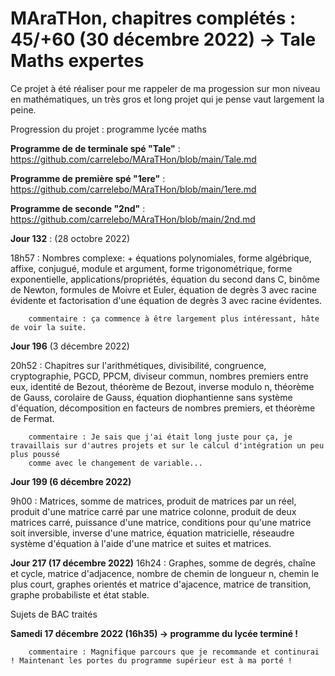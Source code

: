 # MAraTHon, chapitres complétés : 45/+60 (30 décembre 2022) -> Tale Maths expertes

Ce projet à été réaliser pour me rappeler de ma progession sur mon niveau en mathématiques, un très gros et long projet qui je pense vaut largement la peine.

Progression du projet : programme lycée maths

**Programme de de terminale spé "Tale"** : https://github.com/carrelebo/MAraTHon/blob/main/Tale.md

**Programme de première spé "1ere"** : https://github.com/carrelebo/MAraTHon/blob/main/1ere.md

**Programme de seconde "2nd"** : https://github.com/carrelebo/MAraTHon/blob/main/2nd.md

**Jour 132** : (28 octobre 2022)

18h57 : Nombres complexe: + équations polynomiales, forme algébrique, affixe, conjugué, module et argument, forme trigonométrique, forme exponentielle,
        applications/propriétés, équation du second dans C, binôme de Newton, formules de Moivre et Euler, équation de degrès 3 avec racine évidente 
        et factorisation d'une équation de degrès 3 avec racine évidentes.
        
        commentaire : ça commence à être largement plus intéressant, hâte de voir la suite. 

**Jour 196** (3 décembre 2022)

20h52 : Chapitres sur l'arithmétiques, divisibilité, congruence, cryptographie, PGCD, PPCM, diviseur commun, nombres premiers entre eux, identité de Bezout, 
        théorème de Bezout, inverse modulo n, théorème de Gauss, corolaire de Gauss, équation diophantienne sans système d'équation, décomposition en facteurs
        de nombres premiers, et théorème de Fermat.
        
        commentaire : Je sais que j'ai était long juste pour ça, je travaillais sur d'autres projets et sur le calcul d'intégration un peu plus poussé
        comme avec le changement de variable...
        

**Jour 199 (6 décembre 2022)**

9h00 : Matrices, somme de matrices, produit de matrices par un réel, produit d'une matrice carré par une matrice colonne, produit de deux matrices carré,
       puissance d'une matrice, conditions pour qu'une matrice soit inversible, inverse d'une matrice, équation matricielle, réseaudre système d'équation 
       à l'aide d'une matrice et suites et matrices.
       
**Jour 217 (17 décembre 2022)**
16h24 : Graphes, somme de degrés, chaîne et cycle, matrice d'adjacence, nombre de chemin de longueur n, chemin le plus court, 
        graphes orientés et matrice d'ajacence, matrice de transition, graphe probabiliste et état stable.
        
Sujets de BAC traités

**Samedi 17 décembre 2022 (16h35) -> programme du lycée terminé !**

        commentaire : Magnifique parcours que je recommande et continurai ! Maintenant les portes du programme supérieur est à ma porté !
        
